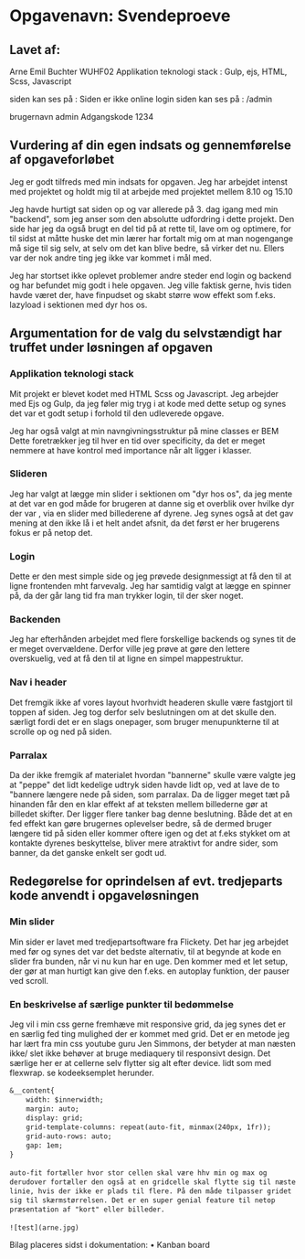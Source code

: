 # Opgavenavn: Svendeproeve

## Lavet af:
Arne Emil Buchter WUHF02
Applikation teknologi stack : Gulp, ejs, HTML, Scss, Javascript

siden kan ses på : Siden er ikke online 
login siden kan ses på : /admin

brugernavn admin
Adgangskode 1234

## Vurdering af din egen indsats og gennemførelse af opgaveforløbet

Jeg er godt tilfreds med min indsats for opgaven. Jeg har arbejdet intenst med projektet og holdt mig til at arbejde med projektet mellem 8.10 og 15.10 

Jeg havde hurtigt sat siden op og var allerede på 3. dag igang med min "backend", som jeg anser som den absolutte udfordring i dette projekt. Den side har jeg da også brugt en del tid på at rette til, lave om og optimere, for til sidst at måtte huske det min lærer har fortalt mig om at man nogengange må sige til sig selv, at selv om det kan blive bedre, så virker det nu. Ellers var der nok andre ting jeg ikke var kommet i mål med.

Jeg har stortset ikke oplevet problemer andre steder end login og backend og har befundet mig godt i hele opgaven. Jeg ville faktisk gerne, hvis tiden havde været der, have finpudset og skabt større wow effekt som f.eks. lazyload i sektionen med dyr hos os.

## Argumentation for de valg du selvstændigt har truffet under løsningen af opgaven

### Applikation teknologi stack

Mit projekt er blevet kodet med HTML Scss og Javascript. Jeg arbejder med Ejs og Gulp, da jeg føler mig tryg i at kode med dette setup og synes det var et godt setup i forhold til den udleverede opgave. 

Jeg har også valgt at min navngivningsstruktur på mine classes er BEM Dette foretrækker jeg til hver en tid over specificity, da det er meget nemmere at have kontrol med importance når alt ligger i klasser.

### Slideren

Jeg har valgt at lægge min slider i sektionen om "dyr hos os", da jeg mente at det var en god måde for brugeren at danne sig et overblik over hvilke dyr der var , via en slider med billederene af dyrene. Jeg synes også at det gav mening at den ikke lå i et helt andet afsnit, da det først er her brugerens fokus er på netop det.

### Login

Dette er den mest simple side og jeg prøvede designmessigt at få den til at ligne frontenden mht farvevalg.
Jeg har samtidig valgt at lægge en spinner på, da der går lang tid fra man trykker login, til der sker noget.
 
### Backenden 

Jeg har efterhånden arbejdet med flere forskellige backends og synes tit de er meget overvældene. Derfor ville jeg prøve at gøre den lettere overskuelig, ved at få den til at ligne en simpel mappestruktur. 

### Nav i header

Det fremgik ikke af vores layout hvorhvidt headeren skulle være fastgjort til toppen af siden. Jeg tog derfor selv beslutningen om at det skulle den. særligt fordi det er en slags onepager, som bruger menupunkterne til at scrolle op og ned på siden.

### Parralax

Da der ikke fremgik af materialet hvordan "bannerne" skulle være valgte jeg at "peppe" det lidt kedelige udtryk siden havde lidt op, ved at lave de to "bannere længere nede på siden, som parralax. Da de ligger meget tæt på hinanden får den en klar effekt af at teksten mellem billederne gør at billedet skifter. Der ligger flere tanker bag denne beslutning. Både det at en fed effekt kan gøre brugernes oplevelser bedre, så de dermed bruger længere tid på siden eller kommer oftere igen og det at f.eks stykket om at kontakte dyrenes beskyttelse, bliver mere atraktivt for andre sider, som banner, da det ganske enkelt ser godt ud.

## Redegørelse for oprindelsen af evt. tredjeparts kode anvendt i opgaveløsningen
### Min slider 

Min sider er lavet med tredjepartsoftware fra Flickety. Det har jeg arbejdet med før og synes det var det bedste alternativ, til at begynde at kode en slider fra bunden, når vi nu kun har en uge. Den kommer med et let setup, der gør at man hurtigt kan give den f.eks. en autoplay funktion, der pauser ved scroll.

### En beskrivelse af særlige punkter til bedømmelse

Jeg vil i min css gerne fremhæve mit responsive grid, da jeg synes det er en særlig fed ting mulighed der er kommet med grid. 
Det er en metode jeg har lært fra min css youtube guru Jen Simmons, der betyder at man næsten ikke/ slet ikke behøver at bruge mediaquery til responsivt design. Det særlige her er at cellerne selv flytter sig alt efter device. lidt som med flexwrap. se kodeeksemplet herunder.

    &__content{
        width: $innerwidth;
        margin: auto;
        display: grid;
        grid-template-columns: repeat(auto-fit, minmax(240px, 1fr));
        grid-auto-rows: auto;
        gap: 1em;
    }

    auto-fit fortæller hvor stor cellen skal være hhv min og max og derudover fortæller den også at en gridcelle skal flytte sig til næste linie, hvis der ikke er plads til flere. På den måde tilpasser gridet sig til skærmstørrelsen. Det er en super genial feature til netop præsentation af "kort" eller billeder.   

    ![test](arne.jpg)



Bilag placeres sidst i dokumentation:
• Kanban board


